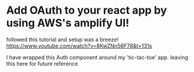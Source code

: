 # Add OAuth to your react app by using AWS's amplify UI!

followed this tutorial and setup was a breeze! https://www.youtube.com/watch?v=8KwZNn56F78&t=131s

  I have wrapped this Auth component around my 'tic-tac-toe' app. leaving this here for future reference

